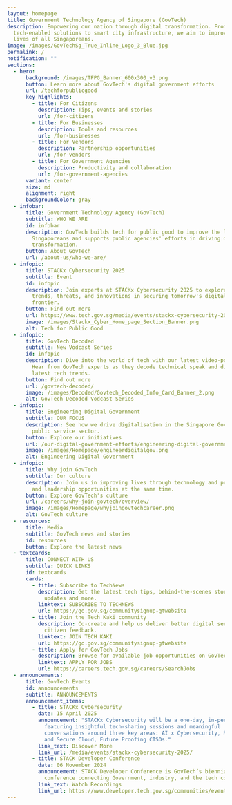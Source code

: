 ```yaml
---
layout: homepage
title: Government Technology Agency of Singapore (GovTech)
description: Empowering our nation through digital transformation. From
  tech-enabled solutions to smart city infrastructure, we aim to improve the
  lives of all Singaporeans.
image: /images/GovTechSg_True_Inline_Logo_3_Blue.jpg
permalink: /
notification: ""
sections:
  - hero:
      background: /images/TFPG_Banner_600x300_v3.png
      button: Learn more about GovTech's digital government efforts
      url: /techforpublicgood
      key_highlights:
        - title: For Citizens
          description: Tips, events and stories
          url: /for-citizens
        - title: For Businesses
          description: Tools and resources
          url: /for-businesses
        - title: For Vendors
          description: Partnership opportunities
          url: /for-vendors
        - title: For Government Agencies
          description: Productivity and collaboration
          url: /for-government-agencies
      variant: center
      size: md
      alignment: right
      backgroundColor: gray
  - infobar:
      title: Government Technology Agency (GovTech)
      subtitle: WHO WE ARE
      id: infobar
      description: GovTech builds tech for public good to improve the lives of
        Singaporeans and supports public agencies' efforts in driving digital
        transformation.
      button: About GovTech
      url: /about-us/who-we-are/
  - infopic:
      title: STACKx Cybersecurity 2025
      subtitle: Event
      id: infopic
      description: Join experts at STACKx Cybersecurity 2025 to explore the latest
        trends, threats, and innovations in securing tomorrow's digital
        frontier.
      button: Find out more
      url: https://www.tech.gov.sg/media/events/stackx-cybersecurity-2025/
      image: /images/Stackx_Cyber_Home_page_Section_Banner.png
      alt: Tech for Public Good
  - infopic:
      title: GovTech Decoded
      subtitle: New Vodcast Series
      id: infopic
      description: Dive into the world of tech with our latest video-podcast series.
        Hear from GovTech experts as they decode technical speak and discuss the
        latest tech trends.
      button: Find out more
      url: /govtech-decoded/
      image: /images/Decoded/Govtech_Decoded_Info_Card_Banner_2.png
      alt: GovTech Decoded Vodcast Series
  - infopic:
      title: Engineering Digital Government
      subtitle: OUR FOCUS
      description: See how we drive digitalisation in the Singapore Government and the
        public service sector.
      button: Explore our initiatives
      url: /our-digital-government-efforts/engineering-digital-government/
      image: /images/Homepage/engineerdigitalgov.png
      alt: Engineering Digital Government
  - infopic:
      title: Why join GovTech
      subtitle: Our culture
      description: Join us in improving lives through technology and pursuing learning
        and leadership opportunities at the same time.
      button: Explore GovTech's culture
      url: /careers/why-join-govtech/overview/
      image: /images/Homepage/whyjoingovtechcareer.png
      alt: GovTech culture
  - resources:
      title: Media
      subtitle: GovTech news and stories
      id: resources
      button: Explore the latest news
  - textcards:
      title: CONNECT WITH US
      subtitle: QUICK LINKS
      id: textcards
      cards:
        - title: Subscribe to TechNews
          description: Get the latest tech tips, behind-the-scenes stories, GovTech
            updates and more.
          linktext: SUBSCRIBE TO TECHNEWS
          url: https://go.gov.sg/communitysignup-gtwebsite
        - title: Join the Tech Kaki community
          description: Co-create and help us deliver better digital services through
            citizen feedback.
          linktext: JOIN TECH KAKI
          url: https://go.gov.sg/communitysignup-gtwebsite
        - title: Apply for GovTech Jobs
          description: Browse for available job opportunities on GovTech's career portal.
          linktext: APPLY FOR JOBS
          url: https://careers.tech.gov.sg/careers/SearchJobs
  - announcements:
      title: GovTech Events
      id: announcements
      subtitle: ANNOUNCEMENTS
      announcement_items:
        - title: STACKx Cybersecurity
          date: 15 April 2025
          announcement: "STACKx Cybersecurity will be a one-day, in-person event,
            featuring insightful tech-sharing sessions and meaningful
            conversations around three key areas: AI x Cybersecurity, Resilient
            and Secure Cloud, Future Proofing CISOs."
          link_text: Discover More
          link_url: /media/events/stackx-cybersecurity-2025/
        - title: STACK Developer Conference
          date: 06 November 2024
          announcement: STACK Developer Conference is GovTech’s biennial flagship
            conference connecting Government, industry, and the tech community.
          link_text: Watch Recordings
          link_url: https://www.developer.tech.gov.sg/communities/events/conferences/stack-developer-conference-2024/recordings
---
```

